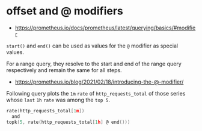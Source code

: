# offset and @ modifiers

- https://prometheus.io/docs/prometheus/latest/querying/basics/#modifier

`start()` and `end()` can be used as values for the `@` modifier as special values.

For a range query, they resolve to the start and end of the range query respectively and remain the same for all steps.

- https://prometheus.io/blog/2021/02/18/introducing-the-@-modifier/

Following query plots the `1m` `rate` of `http_requests_total` of those series whose `last` `1h` `rate` was among the `top 5`.

```C
rate(http_requests_total[1m])
  and
topk(5, rate(http_requests_total[1h] @ end()))
```
